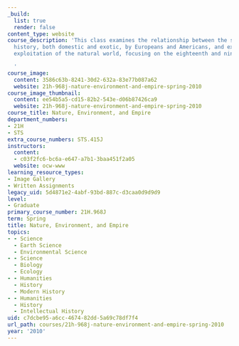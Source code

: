 ```yaml
---
_build:
  list: true
  render: false
content_type: website
course_description: 'This class examines the relationship between the study of natural
  history, both domestic and exotic, by Europeans and Americans, and exploration and
  exploitation of the natural world, focusing on the eighteenth and nineteenth centuries.

  '
course_image:
  content: 3586c63b-8241-30d2-632a-83e77b087a62
  website: 21h-968j-nature-environment-and-empire-spring-2010
course_image_thumbnail:
  content: ee54b5a5-cd15-82b2-543e-d06b87426ca9
  website: 21h-968j-nature-environment-and-empire-spring-2010
course_title: Nature, Environment, and Empire
department_numbers:
- 21H
- STS
extra_course_numbers: STS.415J
instructors:
  content:
  - c03f2fc6-bc6a-e647-a7b1-3baa451f2a05
  website: ocw-www
learning_resource_types:
- Image Gallery
- Written Assignments
legacy_uid: 5d4871e2-4abf-93bd-887c-d3caa0d9d9d9
level:
- Graduate
primary_course_number: 21H.968J
term: Spring
title: Nature, Environment, and Empire
topics:
- - Science
  - Earth Science
  - Environmental Science
- - Science
  - Biology
  - Ecology
- - Humanities
  - History
  - Modern History
- - Humanities
  - History
  - Intellectual History
uid: c7dcbe95-a6cc-4674-82dd-5a69c78df7f4
url_path: courses/21h-968j-nature-environment-and-empire-spring-2010
year: '2010'
---
```

